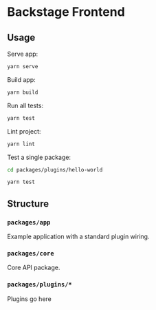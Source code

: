 # Backstage Frontend

## Usage

Serve app:

```bash
yarn serve
```

Build app:

```bash
yarn build
```

Run all tests:

```bash
yarn test
```

Lint project:

```bash
yarn lint
```

Test a single package:

```bash
cd packages/plugins/hello-world

yarn test
```

## Structure

### `packages/app`

Example application with a standard plugin wiring.

### `packages/core`

Core API package.

### `packages/plugins/*`

Plugins go here

